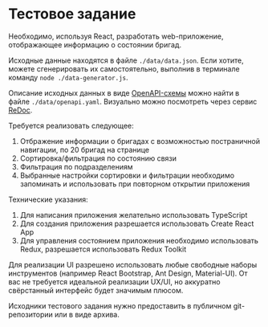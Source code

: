 # Тестовое задание

Необходимо, используя React, разработать web-приложение, отображающее информацию о состоянии бригад.

Исходные данные находятся в файле `./data/data.json`. Если хотите, можете сгенерировать их самостоятельно, выполнив в терминале команду `node ./data-generator.js`.

Описание исходных данных в виде [OpenAPI-схемы](https://ru.wikipedia.org/wiki/OpenAPI_(спецификация)) можно найти в файле `./data/openapi.yaml`. Визуально можно посмотреть через сервис [ReDoc](https://redocly.github.io/redoc/?url=https://raw.githubusercontent.com/v1336/frontend-test-task/master/data/openapi.yaml).

Требуется реализовать следующее:

1. Отбражение информации о бригадах с возможностью постраничной навигации, по 20 бригад на странице
2. Сортировка/фильтрация по состоянию связи
3. Фильтрация по подразделениям
4. Выбранные настройки сортировки и фильтрации необходимо запоминать и использовать при повторном открытии приложения

Технические указания:

1. Для написания приложения желательно использовать TypeScript
2. Для создания приложения разрешается использовать Create React App
3. Для управления состоянием приложения необходимо использовать Redux, разрешается использовать Redux Toolkit

Для реализации UI разрешено использовать любые свободные наборы инструментов (например React Bootstrap, Ant Design, Material-UI). От вас не требуется идеальной реализации UX/UI, но аккуратно свёрстанный интерфейс будет значимым плюсом.

Исходники тестового задания нужно предоставить в публичном git-репозитории или в виде архива.
